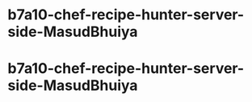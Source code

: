 # b7a10-chef-recipe-hunter-server-side-MasudBhuiya
# b7a10-chef-recipe-hunter-server-side-MasudBhuiya
